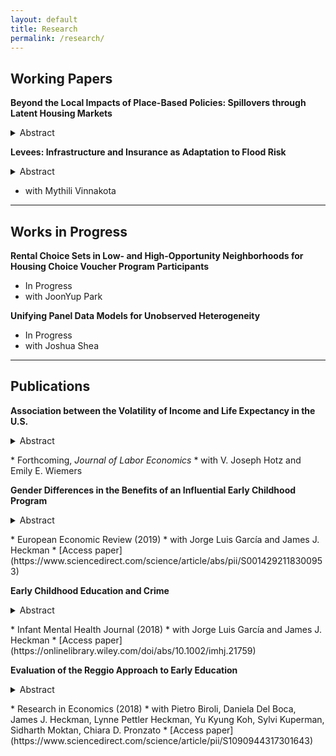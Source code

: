 ```yaml
---
layout: default
title: Research
permalink: /research/
---
```



## Working Papers

<b>Beyond the Local Impacts of Place-Based Policies: Spillovers through Latent Housing Markets</b>
<details>
<summary>Abstract</summary>
Many analyses of place-based policies, which target geographic areas often to foster economic development, focus on their direct effects. Responses of households and firms that propagate within similar markets (e.g., housing markets) are also important for studying overall effectiveness. I propose an approach to estimate non-spatial spillover effects on non-targeted areas in the same markets as the targeted areas. My approach can be adapted to other settings with possible non-spatial spillovers. I illustrate the approach and discuss the economic framework using a widespread, place-based policy, Tax Increment Financing (TIF). To characterize housing markets, I construct a network of connected neighborhoods using data on household moves and define markets based on a model of community detection from network theory. With this data-driven characterization, I estimate the "market" spillover effects to non-targeted areas within the same housing market. TIF is locally effective at increasing property values within the targeted area. However, the market spillover effects indicate a negative effect on non-targeted areas within the same housing markets. This result implies that the policy relocates investment from non-targeted to targeted areas. I analyze outcomes related to household and firm characteristics and find support for the relocation mechanism. I combine the direct and spillover effects to calculate a back-of-the-envelope estimate of an overall effect close to zero, with the policy redistributing investment towards relatively disadvantaged targeted areas within housing markets. 
</details>
<p></p>

<b>Levees: Infrastructure and Insurance as Adaptation to Flood Risk</b>

<details>
<summary>Abstract</summary>
This paper considers the interaction of two key flood policy instruments commonly used in the US, levee infrastructure and flood insurance, and measures how much flood insurance take-up changes in response to levee provision. Levees are critical infrastructure that reduce expected flood damage in a protected area. When a levee is constructed, and later accredited by the Federal Emergency Management Agency (FEMA), it alters inherent flood risk, flood insurance prices, and mandatory insurance purchase requirements. Using a novel panel dataset drawing from the National Levee Database, manually collected levee accreditation documentation, and FEMA flood insurance data, we leverage variation in levee construction and accreditation timing within a difference-in-differences design. Construction timing allows us to examine insurance take-up as a result of decreased flood risk, while take-up responses to accreditation reflect changes in insurance prices and mandatory purchase requirements. Our paper has three main findings: first, we find that levee construction decreases flood insurance by 20 percent. Second, we find that levee accreditation does not further change flood insurance take-up. Third, we find that decreases in flood insurance take-up due to levee construction decreases aggregate household insurance spending by $1.2 million per levee-mile, accounting for both extensive and intensive margin changes, and $5.7 million in averted expected damages per levee-mile, which, when compared to recent estimates of levee construction costs, corresponds to a break-even time horizon of 10 to 50 years.
</details>
<p></p>

* with Mythili Vinnakota




___

## Works in Progress

<b>Rental Choice Sets in Low- and High-Opportunity Neighborhoods for Housing Choice Voucher Program Participants</b>
* In Progress
* with JoonYup Park

<b>Unifying Panel Data Models for Unobserved Heterogeneity</b>
* In Progress
* with Joshua Shea


___

## Publications

<b>Association between the Volatility of Income and Life Expectancy in the U.S.</b>
<details>
<summary>Abstract</summary>
Numerous studies have documented large differences in the income- and education-mortality gradients across geographic areas and have emphasized the role of health behaviors, policy, and overall affluence, but less is known about the role of the volatility of household income in affecting life expectancy, especially among households in the bottom part of the income distribution. In this paper, we examine the relationship between the volatility of income and the life expectancy of adults in the U.S., focusing on the first two decades of the twenty-first century. We use a commercial source of data on all households in the U.S., InfoUSA, to construct longitudinal data on households residing in mid-sized commuting zones of the U.S. and measure household income volatility across the income distribution and across counties. We link data on volatility with estimates of life expectancy at the county level and by income quartiles to analyze the volatility - life expectancy relationship while including controls for demographics, economic conditions, and policy generosity. We find that house- hold income volatility is negatively correlated with life expectancy only at the bottom of the household income distribution. This relationship is driven by negative associations between life expectancy and household income volatility for non-Hispanic whites. Though we cannot extrapolate our conclusions based on place-based differences to individuals, we link our findings with a broader literature showing a relationship between volatile earnings and health as well as the literature on place-based differences in mortality.
</details>
<p></p>
* Forthcoming, <i>Journal of Labor Economics</i>
* with V. Joseph Hotz and Emily E. Wiemers

<b>Gender Differences in the Benefits of an Influential Early Childhood Program</b>
<details>
<summary>Abstract</summary>
This paper studies the life-cycle impacts of a widely emulated high-quality, intensive early childhood program with long-term follow up. The program starts early in life (at 8 weeks of age) and is evaluated by an RCT. There are multiple treatment effects which we summarize through interpretable aggregates. Girls have a greater number of statistically significant treatment effects than boys and effect sizes for them are generally bigger. The source of this difference is worse home environments for girls with greater scope for improvement by the program. Fathers of sons support their families more than fathers of daughters.
</details>
<p></p>
* European Economic Review (2019)
* with Jorge Luis García and James J. Heckman
* [Access paper](https://www.sciencedirect.com/science/article/abs/pii/S0014292118300953)

<b>Early Childhood Education and Crime</b>
<details>
<summary>Abstract</summary>
This article presents new evidence on the crime-reducing impacts of a high-quality, intensive early childhood program with long-term follow-up, evaluated by a randomized controlled trial. Proportionately, more women than men decrease their criminal activity after participating in the program. This gender difference arises because of the worse home environments for girls, with corresponding greater scope for improvement by the program. For both genders, treatment effects are larger for the least-advantaged children, as measured by their mother's education at baseline. The dollar value of the social cost of criminal activity averted is higher for men because they commit more costly violent crimes.
</details>
<p></p>
* Infant Mental Health Journal (2018)
* with Jorge Luis García and James J. Heckman
* [Access paper](https://onlinelibrary.wiley.com/doi/abs/10.1002/imhj.21759)


<b>Evaluation of the Reggio Approach to Early Education</b>
<details>
<summary>Abstract</summary>
We evaluate the Reggio Approach using non-experimental data on individuals from the cities of Reggio Emilia, Parma and Padova belonging to one of five age cohorts: ages 50, 40, 30, 18, and 6 as of 2012. The treated were exposed to municipally offered infant-toddler (ages 0–3) and preschool (ages 3–6) programs in Reggio Emilia. The control group either did not receive formal childcare or were exposed to programs offered by municipal systems (outside of Reggio Emilia), or by state or religious systems (in all three cities). We exploit the city-cohort structure of the data to estimate treatment effects using three strategies: difference-in-differences, matching, and matched-difference-in-differences. Most positive and significant effects are generated from comparisons of the treated with individuals who did not receive formal childcare. Relative to not receiving formal care, the Reggio Approach significantly boosts outcomes related to employment, socio-emotional skills, high school graduation, participation in elections, and obesity. Comparisons with individuals exposed to alternative forms of childcare do not yield strong patterns of positive and significant effects. This suggests that differences between the Reggio Approach and other alternatives are not sufficiently large to result in significant differences in outcomes. This interpretation is supported by a survey we conduct, which documents increasing similarities in the administrative and pedagogical practices of childcare systems in the three cities over time.
</details>
<p></p>
* Research in Economics (2018)
* with Pietro Biroli, Daniela Del Boca, James J. Heckman, Lynne Pettler Heckman, Yu Kyung Koh, Sylvi Kuperman, Sidharth Moktan, Chiara D. Pronzato
* [Access paper](https://www.sciencedirect.com/science/article/pii/S1090944317301643)


